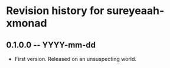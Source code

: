# Revision history for sureyeaah-xmonad

## 0.1.0.0 -- YYYY-mm-dd

* First version. Released on an unsuspecting world.
